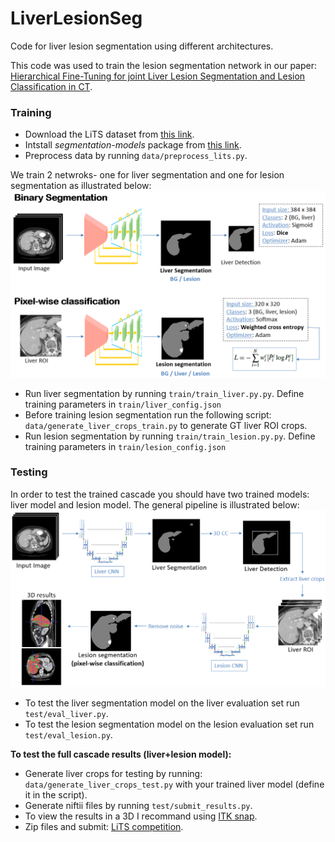 # LiverLesionSeg
Code for liver lesion segmentation using different architectures.

This code was used to train the lesion segmentation network in our paper:
[Hierarchical Fine-Tuning for joint Liver Lesion Segmentation and Lesion Classification in CT](https://arxiv.org/abs/1907.13409).


### Training
- Download the LiTS dataset from [this link](https://drive.google.com/drive/folders/0B0vscETPGI1-eE53ZnA0MGhWZFE).
- Intstall *segmentation-models* package from [this link](https://github.com/qubvel/segmentation_models).
- Preprocess data by running ```data/preprocess_lits.py```.

We train 2 netwroks- one for liver segmentation and one for lesion segmentation as illustrated below:
<img src="https://github.com/MichalHek/LiverLesionSeg/blob/master/images/pipeline.PNG"  width="700"/> 
- Run liver segmentation by running ```train/train_liver.py.py```. Define training parameters in ```train/liver_config.json```
- Before training lesion segmentation run the following script: ```data/generate_liver_crops_train.py``` to generate GT liver ROI crops.
- Run lesion segmentation by running ```train/train_lesion.py.py```. Define training parameters in ```train/lesion_config.json```

### Testing
In order to test the trained cascade you should have two trained models: liver model and lesion model.
The general pipeline is illustrated below:
<img src="https://github.com/MichalHek/LiverLesionSeg/blob/master/images/pipeline_detailed.PNG"  width="700"/> 
- To test the liver segmentation model on the liver evaluation set run ```test/eval_liver.py```.
- To test the lesion segmentation model on the lesion evaluation set run ```test/eval_lesion.py```.

**To test the full cascade results (liver+lesion model):**
- Generate liver crops for testing by running: ```data/generate_liver_crops_test.py``` with your trained liver model (define it in the script).
- Generate niftii files by running ```test/submit_results.py```. 
- To view the results in a 3D I recommand using [ITK snap](http://www.itksnap.org/pmwiki/pmwiki.php?n=Downloads.SNAP3).
- Zip files and submit: [LiTS competition](https://competitions.codalab.org/competitions/17094#results).

